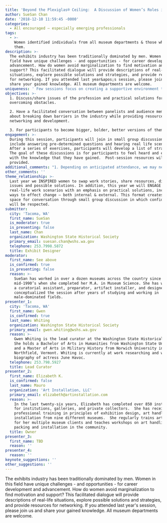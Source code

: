 ```yaml
---
title: 'Beyond the Plexiglas® Ceiling:  A Discussion of Women’s Roles in Exhibits'
author: SueSan Chan
date: '2018-12-10 11:59:45 -0000'
categories:
  - All encouraged – especially emerging professionals
tags:
  - >-
    Women identified individuals from all museum departments & those who support
    them.
description: >-
  The exhibits industry has been traditionally dominated by men. Women in this
  field have unique challenges - and opportunities - for career development and
  advancement. How do women avoid marginalization to find motivation and
  support? This facilitated dialogue will provide descriptions of real-life
  situations, explore possible solutions and strategies, and provide resources
  for networking. If you attended last year&apos;s session, please join us and
  share your gained knowledge. All museum departments are welcome.
uniqueness: ' Few sessions focus on creating a supportive environment to discuss women’s work-related issues.  There are fewer that offer this in a small group discussion setting. '
objectives: >-
  1. Discuss/share issues of the profession and practical solutions for
  overcoming obstacles.

  2. Have a facilitated conversation between panelists and audience members
  about breaking down barriers in the industry while providing resources for
  networking and development.

  3. For participants to become bigger, bolder, better versions of themselves.
engagement: >-
  During this session, participants will join in small group discussions that
  include answering pre-determined questions and hearing real life scenarios. 
  After a series of exercises, participants will develop a list of strategies. 
  The goal of these discussions is for participants to feel heard and empowered
  with the knowledge that they have gained.  Post-session resources will be
  provided.
additional_comments: "1. Depending on anticipated attendance, we may need assistance securing additional women interested in being small group discussion leaders who are also committed to attending the session. I have a list of leaders I would like to ask, but I suspect there may be last minute drop-outs. FYI - In 2018, we had 65 attendees, with 5 small group discussion leaders (not including myself). Ideally, we limit the small group numbers to 12/group.\n2. Is there the possibility of sending out a questionnaire that solicits input from those interested in our session – especially those who cannot attend Boise? \_Ideally,\nwe would send them questions to answer & ask them to share work-related\nexamples of hitting the Plexi ceiling and how they handled it. \_\_\_I understand you have suggested the below resources to find presenters, but would these be appropriate for posting a questionnaire?\_ If so, which would you suggest to be the most appropriate?\_\_ posting to the WMA LinkedIn Group, our dedicated Facebook discussion post, as well as reaching out on professional listservs such as RCAAM, Museum-Ed, or Museum-L.posting to the WMA LinkedIn Group, our dedicated Facebook discussion post, as well as reaching out on professional listservs such as RCAAM, Museum-Ed, or Museum-L.\n\n\n\n"
other_comments: ''
theme_relationship: >-
  Last year we INSPIRED women to swap work stories, share resources, discuss
  issues and possible solutions. In addition, this year we will ENGAGE them with
  real-life work scenarios with an emphasis on practical solutions, including
  ways to effect change – both internal & external. This format creates a safe
  space for conversation through small group discussion in which confidentiality
  will be respected.   
submitter:
  city: 'Tacoma, WA'
  first_name: SueSan
  is_moderator: true
  is_presenting: false
  last_name: Chan
  organization: Washington State Historical Society
  primary_email: suesan.chan@wshs.wa.gov
  telephone: 253.7998.5872
  title: Exhibit Designer
moderator:
  first_name: See above
  is_confirmed: true
  is_presenting: false
  reason: >-
    SueSan has worked in over a dozen museums across the country since the
    mid-1990’s when she completed her M.A. in Museum Science. She has worked as
    a curatorial assistant, preparator, artifact installer, and designer. She
    conceptualized the session after years of studying and working in
    male-dominated fields.
presenter_1:
  city: 'Tacoma, WA'
  first_name: Gwen
  is_confirmed: true
  last_name: Whiting
  organization: Washington State Historical Society
  primary_email: gwen.whiting@wshs.wa.gov
  reason: >-
    Gwen Whiting is the lead curator at the Washington State Historical Society.
    She holds a Bachelor of Arts in Humanities from Washington State University
    and a Master of Arts in Military History from Norwich University in
    Northfield, Vermont. Whiting is currently at work researching and writing a
    biography of actress June Havoc.
  telephone: 253.798.5927
  title: Lead Curator
presenter_2:
  first_name: Elizabeth K.
  is_confirmed: false
  last_name: Mauro
  organization: 'Art Installation, LLC'
  primary_email: elizabeth@artinstallation.com
  reason: >-
    In the last twenty-six years, Elizabeth has completed over 850 installations
    for institutions, galleries, and private collectors.  She has received
    professional training in principles of exhibition design, art handling and
    installation from nine different museums.  She regularly trains art handlers
    for her multiple museum clients and teaches workshops on art handling,
    packing and installation in the community.
  title: Owner
presenter_3:
  first_name: TBD
  reason: ''
presenter_4:
  reason: ''
keynote_suggestions: ''
other_suggestions: ''
---
```

The exhibits industry has been traditionally dominated by men. Women in this field have unique challenges - and opportunities - for career development and advancement. How do women avoid marginalization to find motivation and support? This facilitated dialogue will provide descriptions of real-life situations, explore possible solutions and strategies, and provide resources for networking. If you attended last year's session, please join us and share your gained knowledge. All museum departments are welcome.
